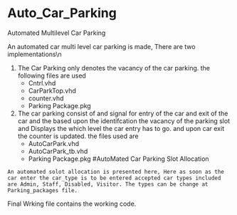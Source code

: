 # Auto_Car_Parking
Automated Multilevel Car Parking 

An automated car multi level car parking is made, There are two implementations\n
  1. The Car Parking only denotes the vacancy of the car parking.
   the following files are used 
     * Cntrl.vhd 
     * CarParkTop.vhd
     * counter.vhd
     * Parking Package.pkg
  2. The car parking consist of and signal for entry of the car and exit of the car
      and the based upon the identifcation the vacancy of the parking slot and Displays the 
      which level the car entry has to go.
      and upon car exit the counter is updated.
      the files used are 
        * AutoCarPark.vhd
        * AutoCarPark_tb.vhd
        * Parking Package.pkg
  #AutoMated Car Parking Slot Allocation
    
    An automated solot allocation is presented here, Here as soon as the car enter the car_type is to be entered accepted car types included are Admin, Staff, Disabled, Visitor. The types can be change at Parking_packages file. 
   Final Wrking file contains the working code.
